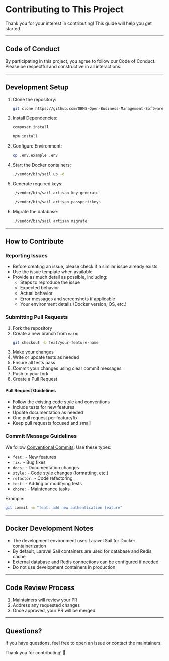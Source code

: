 # Contributing to This Project

Thank you for your interest in contributing! This guide will help you get started.

---

## Code of Conduct

By participating in this project, you agree to follow our Code of Conduct. Please be respectful and constructive in all interactions.

---

## Development Setup

1. Clone the repository:  
    ```bash
    git clone https://github.com/OBMS-Open-Business-Management-Software/core.git
    ```

2. Install Dependencies:  
    ```bash
    composer install
    ```  
    ```bash
    npm install
    ```

3. Configure Environment:  
    ```bash
    cp .env.example .env
    ```

4. Start the Docker containers:  
    ```bash
    ./vendor/bin/sail up -d
    ```

5. Generate required keys:  
    ```bash
    ./vendor/bin/sail artisan key:generate
    ```  
    ```bash
    ./vendor/bin/sail artisan passport:keys
    ```

6. Migrate the database:  
    ```bash
    ./vendor/bin/sail artisan migrate
    ```

---

## How to Contribute

### Reporting Issues

- Before creating an issue, please check if a similar issue already exists
- Use the issue template when available
- Provide as much detail as possible, including:
    - Steps to reproduce the issue
    - Expected behavior
    - Actual behavior
    - Error messages and screenshots if applicable
    - Your environment details (Docker version, OS, etc.)

### Submitting Pull Requests

1. Fork the repository
2. Create a new branch from `main`:  
    ```bash
    git checkout -b feat/your-feature-name
    ```
3. Make your changes
4. Write or update tests as needed
5. Ensure all tests pass
6. Commit your changes using clear commit messages
7. Push to your fork
8. Create a Pull Request

#### Pull Request Guidelines

- Follow the existing code style and conventions
- Include tests for new features
- Update documentation as needed
- One pull request per feature/fix
- Keep pull requests focused and small

### Commit Message Guidelines

We follow [Conventional Commits](https://www.conventionalcommits.org/). Use these types:

- `feat:` - New features
- `fix:` - Bug fixes
- `docs:` - Documentation changes
- `style:` - Code style changes (formatting, etc.)
- `refactor:` - Code refactoring
- `test:` - Adding or modifying tests
- `chore:` - Maintenance tasks

Example:
```bash
git commit -m "feat: add new authentication feature"
```

---

## Docker Development Notes

- The development environment uses Laravel Sail for Docker containerization
- By default, Laravel Sail containers are used for database and Redis cache
- External database and Redis connections can be configured if needed
- Do not use development containers in production

---

## Code Review Process

1. Maintainers will review your PR
2. Address any requested changes
3. Once approved, your PR will be merged

---

## Questions?

If you have questions, feel free to open an issue or contact the maintainers.

Thank you for contributing! 🎉 